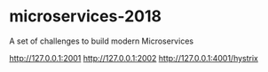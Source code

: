 # microservices-2018
A set of challenges to build modern Microservices

http://127.0.0.1:2001
http://127.0.0.1:2002
http://127.0.0.1:4001/hystrix
